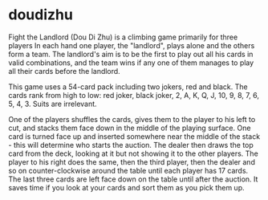 # doudizhu
Fight the Landlord (Dou Di Zhu) is a climbing game primarily for three players
In each hand one player, the "landlord", plays alone and the others form a team. The landlord's aim is to be the first to play out all his cards in valid combinations, and the team wins if any one of them manages to play all their cards before the landlord.

This game uses a 54-card pack including two jokers, red and black. The cards rank from high to low:
red joker, black joker, 2, A, K, Q, J, 10, 9, 8, 7, 6, 5, 4, 3.
Suits are irrelevant.


One of the players shuffles the cards, gives them to the player to his left to cut, and stacks them face down in the middle of the playing surface. One card is turned face up and inserted somewhere near the middle of the stack - this will determine who starts the auction. The dealer then draws the top card from the deck, looking at it but not showing it to the other players. The player to his right does the same, then the third player, then the dealer and so on counter-clockwise around the table until each player has 17 cards. The last three cards are left face down on the table until after the auction. It saves time if you look at your cards and sort them as you pick them up.
